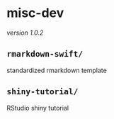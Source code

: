 # misc-dev

*version 1.0.2*

## `rmarkdown-swift/`
standardized rmarkdown template

## `shiny-tutorial/`
RStudio shiny tutorial
